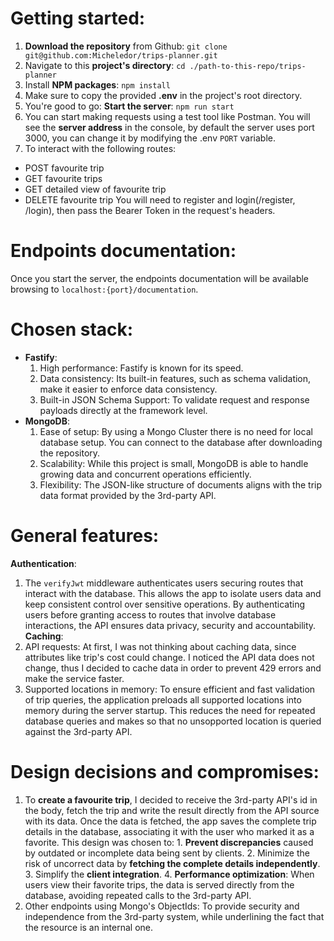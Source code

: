 # Getting started:
1. **Download the repository** from Github: `git clone git@github.com:Micheledor/trips-planner.git`
2. Navigate to this **project's directory**: `cd ./path-to-this-repo/trips-planner`
3. Install **NPM packages**: `npm install`
4. Make sure to copy the provided **.env** in the project's root directory.
5. You're good to go: **Start the server**: `npm run start`
6. You can start making requests using a test tool like Postman. You will see the **server address** in the console, by default the server uses port 3000, you can change it by modifying the .env `PORT` variable.
7. To interact with the following routes:
  - POST favourite trip
  - GET favourite trips
  - GET detailed view of favourite trip
  - DELETE favourite trip
  You will need to register and login(/register, /login), then pass the Bearer Token in the request's headers.

# Endpoints documentation:
Once you start the server, the endpoints documentation will be available browsing to `localhost:{port}/documentation`.


# Chosen stack: 
- **Fastify**: 
  1. High performance: Fastify is known for its speed.
  2. Data consistency: Its built-in features, such as schema validation, make it easier to enforce data consistency.
  3. Built-in JSON Schema Support: To validate request and response payloads directly at the framework level.
- **MongoDB**: 
  1. Ease of setup: By using a Mongo Cluster there is no need for local database setup. You can connect to the database after downloading the repository.
  2. Scalability: While this project is small, MongoDB is able to handle growing data and concurrent operations efficiently.
  3. Flexibility: The JSON-like structure of documents aligns with the trip data format provided by the 3rd-party API.

# General features:
**Authentication**:
  1. The `verifyJwt` middleware authenticates users securing routes that interact with the database. This allows the app to isolate users data and keep consistent control over sensitive operations. By authenticating users before granting access to routes that involve database interactions, the API ensures data privacy, security and accountability.
**Caching**: 
  1. API requests: At first, I was not thinking about caching data, since attributes like trip's cost could change. I noticed the API data does not change, thus I decided to cache data in order to prevent 429 errors and make the service faster.
  2. Supported locations in memory: To ensure efficient and fast validation of trip queries, the application preloads all supported locations into memory during the server startup. This reduces the need for repeated database queries and makes so that no unsopported location is queried against the 3rd-party API.


# Design decisions and compromises:
  1. To **create a favourite trip**, I decided to receive the 3rd-party API's id in the body, fetch the trip and write the result directly from the API source with its data. Once the data is fetched, the app saves the complete trip details in the database, associating it with the user who marked it as a favorite. This design was chosen to:
    1. **Prevent discrepancies** caused by outdated or incomplete data being sent by clients.
    2. Minimize the risk of uncorrect data by **fetching the complete details independently**.
    3. Simplify the **client integration**.
    4. **Performance optimization**: When users view their favorite trips, the data is served directly from the database, avoiding repeated calls to the 3rd-party API.
  2. Other endpoints using Mongo's ObjectIds: To provide security and independence from the 3rd-party system, while underlining the fact that the resource is an internal one.



